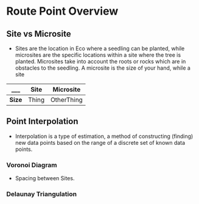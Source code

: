 # <route>Route Point Overview</route>

## Site vs Microsite

- Sites are the location in Eco where a seedling can be planted, while microsites are the specific locations within a site where the tree is planted. Microsites take into account the roots or rocks which are in obstacles to the seedling. A microsite is the size of your hand, while a site 

___ | **Site** | **Microsite**
--- | --- | ---
**Size** | Thing | OtherThing


## Point Interpolation

- Interpolation is a type of estimation, a method of constructing (finding) new data points based on the range of a discrete set of known data points.

### Voronoi Diagram

- Spacing between Sites.

### Delaunay Triangulation